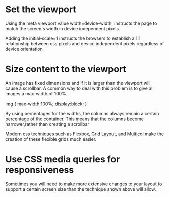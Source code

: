 # Set the viewport

<meta name="viewport" content="width=device-width, initial-scale=1">

Using the meta viewport value width=device-width, instructs the page to match the screen's width in device independent pixels.

Adding the initial-scale=1 instructs the browsers to establish a 1:1 relationship between css pixels and device independent pixels regardless of device orientation

# Size content to the viewport

An image has fixed dimensions and if it is larger than the viewport will cause a scrollbar.
A common way to deal with this problem is to give all images a max-width of 100%.

img {
    max-width:100%;
    display:block;
}

By using percentages for the widths, the columns always remain a certain percentage 
of the container. This means that the columns become narrower,rather than creating a scrollbar

Modern css techniques such as Flexbox, Grid Layout, and Multicol make the creation of these flexible grids much easier.

# Use CSS media queries for responsiveness

Sometimes you will need to make more extensive changes to your layout to support a certain screen size than the technique shown above will allow.